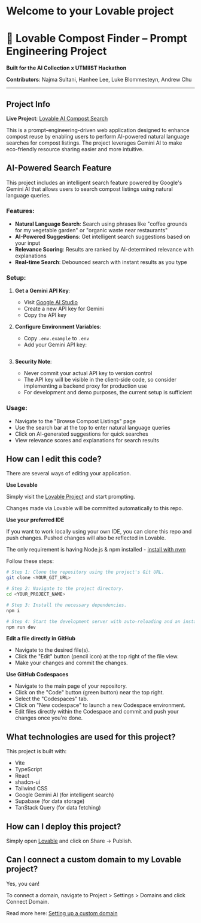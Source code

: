 # Welcome to your Lovable project
# 🌱 Lovable Compost Finder – Prompt Engineering Project

**Built for the AI Collection x UTMIIST Hackathon**

**Contributors**: Najma Sultani, Hanhee Lee, Luke Blommesteyn, Andrew Chu

---

## Project Info

**Live Project**: [Lovable AI Compost Search](https://lovable.dev/projects/a85ae806-c5b6-4d2e-98b5-7cfbf0b84b51)

This is a prompt-engineering-driven web application designed to enhance compost reuse by enabling users to perform AI-powered natural language searches for compost listings. The project leverages Gemini AI to make eco-friendly resource sharing easier and more intuitive.

## AI-Powered Search Feature

This project includes an intelligent search feature powered by Google's Gemini AI that allows users to search compost listings using natural language queries.

### Features:
- **Natural Language Search**: Search using phrases like "coffee grounds for my vegetable garden" or "organic waste near restaurants"
- **AI-Powered Suggestions**: Get intelligent search suggestions based on your input
- **Relevance Scoring**: Results are ranked by AI-determined relevance with explanations
- **Real-time Search**: Debounced search with instant results as you type

### Setup:

1. **Get a Gemini API Key**:
   - Visit [Google AI Studio](https://makersuite.google.com/app/apikey)
   - Create a new API key for Gemini
   - Copy the API key

2. **Configure Environment Variables**:
   - Copy `.env.example` to `.env`
   - Add your Gemini API key:
     ```
     ```

3. **Security Note**: 
   - Never commit your actual API key to version control
   - The API key will be visible in the client-side code, so consider implementing a backend proxy for production use
   - For development and demo purposes, the current setup is sufficient

### Usage:
- Navigate to the "Browse Compost Listings" page
- Use the search bar at the top to enter natural language queries
- Click on AI-generated suggestions for quick searches
- View relevance scores and explanations for search results

## How can I edit this code?

There are several ways of editing your application.

**Use Lovable**

Simply visit the [Lovable Project](https://lovable.dev/projects/a85ae806-c5b6-4d2e-98b5-7cfbf0b84b51) and start prompting.

Changes made via Lovable will be committed automatically to this repo.

**Use your preferred IDE**

If you want to work locally using your own IDE, you can clone this repo and push changes. Pushed changes will also be reflected in Lovable.

The only requirement is having Node.js & npm installed - [install with nvm](https://github.com/nvm-sh/nvm#installing-and-updating)

Follow these steps:

```sh
# Step 1: Clone the repository using the project's Git URL.
git clone <YOUR_GIT_URL>

# Step 2: Navigate to the project directory.
cd <YOUR_PROJECT_NAME>

# Step 3: Install the necessary dependencies.
npm i

# Step 4: Start the development server with auto-reloading and an instant preview.
npm run dev
```

**Edit a file directly in GitHub**

- Navigate to the desired file(s).
- Click the "Edit" button (pencil icon) at the top right of the file view.
- Make your changes and commit the changes.

**Use GitHub Codespaces**

- Navigate to the main page of your repository.
- Click on the "Code" button (green button) near the top right.
- Select the "Codespaces" tab.
- Click on "New codespace" to launch a new Codespace environment.
- Edit files directly within the Codespace and commit and push your changes once you're done.

## What technologies are used for this project?

This project is built with:

- Vite
- TypeScript
- React
- shadcn-ui
- Tailwind CSS
- Google Gemini AI (for intelligent search)
- Supabase (for data storage)
- TanStack Query (for data fetching)

## How can I deploy this project?

Simply open [Lovable](https://lovable.dev/projects/a85ae806-c5b6-4d2e-98b5-7cfbf0b84b51) and click on Share -> Publish.

## Can I connect a custom domain to my Lovable project?

Yes, you can!

To connect a domain, navigate to Project > Settings > Domains and click Connect Domain.

Read more here: [Setting up a custom domain](https://docs.lovable.dev/tips-tricks/custom-domain#step-by-step-guide)
